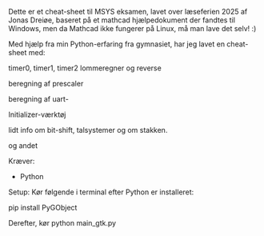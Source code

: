 Dette er et cheat-sheet til MSYS eksamen, lavet over læseferien 2025 af Jonas Dreiøe, baseret på et mathcad hjælpedokument der fandtes til Windows, men da Mathcad ikke fungerer på Linux, må man lave det selv! :)

Med hjælp fra min Python-erfaring fra gymnasiet, har jeg lavet en cheat-sheet med:

timer0, timer1, timer2 lommeregner og reverse

beregning af prescaler

beregning af uart-

Initializer-værktøj

lidt info om bit-shift, talsystemer og om stakken.

og andet

Kræver:
* Python

Setup: Kør følgende i terminal efter Python er installeret:

pip install PyGObject

Derefter, kør python main_gtk.py
